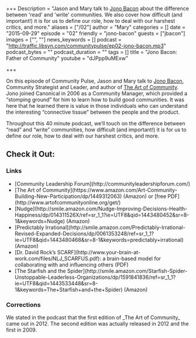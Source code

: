 +++
Description = "Jason and Mary talk to [Jono Bacon](https://twitter.com/jonobacon) about the difference between 'read' and 'write' communities. We also cover how difficult (and important!) it is for us to define our role, how to deal with our harshest critics, and more."
aliases = ["/02"]
author = "Mary"
categories = []
date = "2015-09-29"
episode = "02"
friendly = "jono-bacon"
guests = ["jbacon"]
images = ["", ""]
news_keywords = []
podcast = "http://traffic.libsyn.com/communitypulse/ep02-jono-bacon.mp3"
podcast_bytes = ""
podcast_duration = ""
tags = []
title = "Jono Bacon: Father of Community"
youtube = "dJPpp9uMExw"

+++

On this episode of Community Pulse, Jason and Mary talk to [Jono Bacon](http://twitter.com/jonobacon), Community Strategist and Leader, and author of [The Art of Community](https://www.amazon.com/Art-Community-Building-New-Participation/dp/1449312063). Jono joined Canonical in 2006 as a Community Manager, which provided a “stomping ground” for him to learn how to build good communities. It was here that he learned there is value in those individuals who can understand the interesting “connective tissue” between the people and the product.

Throughout this 40 minute podcast, we’ll touch on the difference between “read” and “write” communities, how difficult (and important!) it is for us to define our role, how to deal with our harshest critics, and more.

<h2>Check it Out:</h2>
<h3>Links</h3><ul>
<li>[Community Leadership Forum](http://communityleadershipforum.com/)</li>
<li>[The Art of Community](https://www.amazon.com/Art-Community-Building-New-Participation/dp/1449312063) (Amazon) or [free PDF](http://www.artofcommunityonline.org/get/)</li>
<li>[Nudge](http://smile.amazon.com/Nudge-Improving-Decisions-Health-Happiness/dp/014311526X/ref=sr_1_1?ie=UTF8&qid=1443480452&sr=8-1&keywords=Nudge) (Amazon)</li>
<li>[Predictably Irrational](http://smile.amazon.com/Predictably-Irrational-Revised-Expanded-Decisions/dp/0061353248/ref=sr_1_1?ie=UTF8&qid=1443480468&sr=8-1&keywords=predictably+irrational) (Amazon)</li>
<li>[Dr. David Rock’s SCARF](http://www.your-brain-at-work.com/files/NLJ_SCARFUS.pdf): a brain-based model for collaborating with and influencing others (PDF)</li>
<li>[The Starfish and the Spider](http://smile.amazon.com/Starfish-Spider-Unstoppable-Leaderless-Organizations/dp/1591841836/ref=sr_1_1?ie=UTF8&qid=1443533448&sr=8-1&keywords=The+Starfish+and+the+Spider) (Amazon)</li></ul>

<h3>Corrections</h3>
We stated in the podcast that the first edition of _The Art of Community_ came out in 2012. The second edition was actually released in 2012 and the first in 2009.
